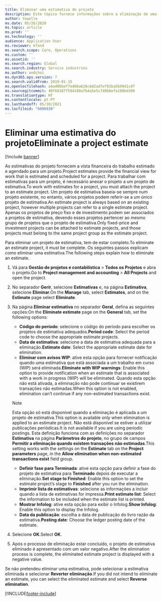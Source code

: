 ```yaml
---
title: Eliminar uma estimativa do projeto
description: Este tópico fornece informações sobre a eliminação de uma estimativa do projeto após a sua conclusão.
author: Yowelle
ms.date: 05/26/2020
ms.topic: article
ms.prod: ''
ms.technology: ''
audience: Application User
ms.reviewer: kfend
ms.search.scope: Core, Operations
ms.custom: ''
ms.assetid: ''
ms.search.region: Global
ms.search.industry: Service industries
ms.author: andchoi
ms.dyn365.ops.version: 7
ms.search.validFrom: 2019-01-15
ms.openlocfilehash: a4ad06bef7ed66a626c6d2ad7ef01ba5b99d1c0f
ms.sourcegitcommit: 40f68387f594180af64a5e5c748b6efa188bd300
ms.translationtype: HT
ms.contentlocale: pt-PT
ms.lasthandoff: 05/10/2021
ms.locfileid: "6006930"
---
```

# <a name="eliminate-a-project-estimate"></a><span data-ttu-id="7a319-103">Eliminar uma estimativa do projeto</span><span class="sxs-lookup"><span data-stu-id="7a319-103">Eliminate a project estimate</span></span>

[!include [banner](../includes/banner.md)]

<span data-ttu-id="7a319-104">As estimativas do projeto fornecem a vista financeira do trabalho estimado e agendado para um projeto.</span><span class="sxs-lookup"><span data-stu-id="7a319-104">Project estimates provide the financial view for work that is estimated and scheduled for a project.</span></span> <span data-ttu-id="7a319-105">Para trabalhar com estimativas para um projeto, é necessário anexar o projeto a um projeto de estimativa.</span><span class="sxs-lookup"><span data-stu-id="7a319-105">To work with estimates for a project, you must attach the project to an estimate project.</span></span> <span data-ttu-id="7a319-106">Um projeto de estimativa baseia-se sempre num projeto existente, no entanto, vários projetos podem referir-se a um único projeto de estimativa.</span><span class="sxs-lookup"><span data-stu-id="7a319-106">An estimate project is always based on an existing project, however multiple projects can refer to a single estimate project.</span></span> <span data-ttu-id="7a319-107">Apenas os projetos de preço fixo e de investimento podem ser associados a projetos de estimativa, devendo esses projetos pertencer ao mesmo grupo de projetos que o projeto de estimativa.</span><span class="sxs-lookup"><span data-stu-id="7a319-107">Only fixed-price and investment projects can be attached to estimate projects, and those projects must belong to the same project group as the estimate project.</span></span>

<span data-ttu-id="7a319-108">Para eliminar um projeto de estimativa, tem de estar completo.</span><span class="sxs-lookup"><span data-stu-id="7a319-108">To eliminate an estimate project, it must be complete.</span></span> <span data-ttu-id="7a319-109">Os seguintes passos explicam como eliminar uma estimativa.</span><span class="sxs-lookup"><span data-stu-id="7a319-109">The following steps explain how to eliminate an estimate.</span></span>

1. <span data-ttu-id="7a319-110">Vá para **Gestão de projetos e contabilística** > **Todos os Projetos** e abra o projeto.</span><span class="sxs-lookup"><span data-stu-id="7a319-110">Go to **Project management and accounting** > **All Projects** and open the project.</span></span> 
2. <span data-ttu-id="7a319-111">No separador **Gerir**, selecione **Estimativas** e, na página **Estimativa**, selecione **Eliminar**.</span><span class="sxs-lookup"><span data-stu-id="7a319-111">On the **Manage** tab, select **Estimates**, and on the **Estimate** page select **Eliminate**.</span></span>
3. <span data-ttu-id="7a319-112">Na página **Eliminar estimativa** no separador **Geral**, defina as seguintes opções:</span><span class="sxs-lookup"><span data-stu-id="7a319-112">On the **Eliminate estimate** page on the **General** tab, set the following options:</span></span>

   - <span data-ttu-id="7a319-113">**Código do período**: selecione o código do período para escolher os projetos de estimativa adequados.</span><span class="sxs-lookup"><span data-stu-id="7a319-113">**Period code**: Select the period code to choose the appropriate estimate projects.</span></span> 
   - <span data-ttu-id="7a319-114">**Data de estimativa**: selecione a data de estimativa adequada para a eliminação.</span><span class="sxs-lookup"><span data-stu-id="7a319-114">**Estimate date**: Select the appropriate estimate date for elimination.</span></span>
   - <span data-ttu-id="7a319-115">**Eliminar com avisos WIP**: ative esta opção para fornecer notificação quando uma estimativa que está associada a um trabalho em curso (WIP) será eliminada.</span><span class="sxs-lookup"><span data-stu-id="7a319-115">**Eliminate with WIP warnings**: Enable this option to provide notification when an estimate that is associated with a work in progress (WIP) will be eliminated.</span></span> <span data-ttu-id="7a319-116">Quando esta opção não está ativada, a eliminação não pode continuar se existirem transações não estimadas.</span><span class="sxs-lookup"><span data-stu-id="7a319-116">When this option is not enabled, elimination can’t continue if any non-estimated transactions exist.</span></span> 
   > [!NOTE]
   > <span data-ttu-id="7a319-117">Esta opção só está disponível quando a eliminação é aplicada a um projeto de estimativa.</span><span class="sxs-lookup"><span data-stu-id="7a319-117">This option is available only when elimination is applied to an estimate project.</span></span> <span data-ttu-id="7a319-118">Não está disponível se estiver a utilizar publicações periódicas.</span><span class="sxs-lookup"><span data-stu-id="7a319-118">It is not available if you are using periodic postings.</span></span> <span data-ttu-id="7a319-119">Esta definição funciona com as definições no separador **Estimativa** na página **Parâmetros do projeto**, no grupo de campos **Permitir a eliminação quando existem transações não estimadas**.</span><span class="sxs-lookup"><span data-stu-id="7a319-119">This setting works with the settings on the **Estimate** tab on the **Project parameters** page, in the **Allow elimination when non-estimated transactions exist** field group.</span></span>
   - <span data-ttu-id="7a319-120">**Definir fase para Terminada**: ative esta opção para definir a fase do projeto de estimativa para **Terminado** depois de executar a eliminação.</span><span class="sxs-lookup"><span data-stu-id="7a319-120">**Set stage to Finished**: Enable this option to set the estimate project’s stage to **Finished** after you run the elimination.</span></span>
   - <span data-ttu-id="7a319-121">**Imprimir lista de estimativas**: selecione as informações a incluir quando a lista de estimativas for impressa.</span><span class="sxs-lookup"><span data-stu-id="7a319-121">**Print estimate list**: Select the information to be included when the estimate list is printed.</span></span>
   - <span data-ttu-id="7a319-122">**Mostrar Infolog**: ative esta opção para exibir o Infolog.</span><span class="sxs-lookup"><span data-stu-id="7a319-122">**Show Infolog**: Enable this option to display the Infolog.</span></span>
   - <span data-ttu-id="7a319-123">**Data da publicação**: escolha a data de publicação do livro razão da estimativa.</span><span class="sxs-lookup"><span data-stu-id="7a319-123">**Posting date**: Choose the ledger posting date of the estimate.</span></span>

4.  <span data-ttu-id="7a319-124">Selecione **OK**.</span><span class="sxs-lookup"><span data-stu-id="7a319-124">Select **OK**.</span></span>
5. <span data-ttu-id="7a319-125">Após o processo de eliminação estar concluído, o projeto de estimativa eliminado é apresentado com um valor negativo.</span><span class="sxs-lookup"><span data-stu-id="7a319-125">After the elimination process is complete, the eliminated estimate project is displayed with a negative value.</span></span> 

<span data-ttu-id="7a319-126">Se não pretendeu eliminar uma estimativa, pode selecionar a estimativa eliminada e selecionar **Reverter eliminação**.</span><span class="sxs-lookup"><span data-stu-id="7a319-126">If you did not intend to eliminate an estimate, you can select the eliminated estimate and select **Reverse elimination**.</span></span>   


[!INCLUDE[footer-include](../includes/footer-banner.md)]
